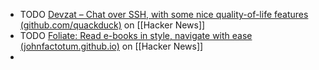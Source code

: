 - TODO [Devzat – Chat over SSH, with some nice quality-of-life features (github.com/quackduck)](https://news.ycombinator.com/item?id=40998158) on [[Hacker News]]
- TODO [Foliate: Read e-books in style, navigate with ease (johnfactotum.github.io)](https://news.ycombinator.com/item?id=41002273) on [[Hacker News]]
-